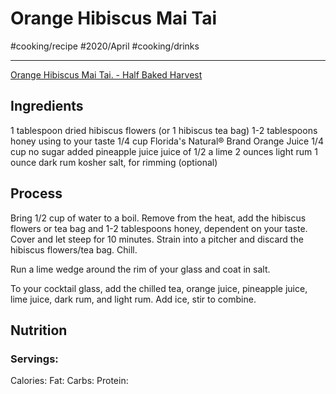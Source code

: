 # Orange Hibiscus Mai Tai
#cooking/recipe #2020/April #cooking/drinks
- - - -
[Orange Hibiscus Mai Tai. - Half Baked Harvest](https://www.halfbakedharvest.com/orange-hibiscus-mai-tai/#bo-recipe)

## Ingredients
1 tablespoon dried hibiscus flowers (or 1 hibiscus tea bag)
1-2 tablespoons honey using to your taste
1/4 cup Florida's Natural® Brand Orange Juice
1/4 cup no sugar added pineapple juice
juice of 1/2 a lime
2 ounces light rum
1 ounce dark rum
kosher salt, for rimming (optional)

## Process
Bring 1/2 cup of water to a boil. Remove from the heat, add the hibiscus flowers or tea bag and 1-2 tablespoons honey, dependent on your taste. Cover and let steep for 10 minutes. Strain into a pitcher and discard the hibiscus flowers/tea bag. Chill.

Run a lime wedge around the rim of your glass and coat in salt.

To your cocktail glass, add the chilled tea, orange juice, pineapple juice, lime juice, dark rum, and light rum. Add ice, stir to combine.

## Nutrition
### Servings:
Calories: 
Fat: 
Carbs: 
Protein: 